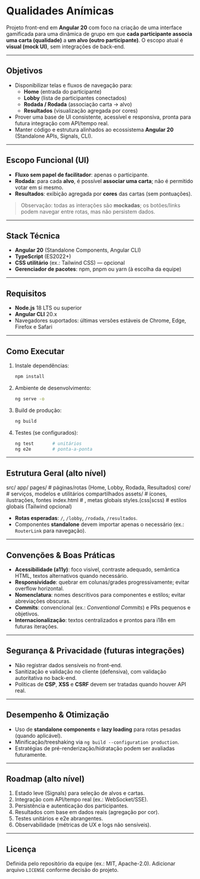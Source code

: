 # Qualidades Anímicas

Projeto front-end em **Angular 20** com foco na criação de uma interface gamificada para uma dinâmica de grupo em que **cada participante associa uma carta (qualidade)** a **um alvo (outro participante)**. O escopo atual é **visual (mock UI)**, sem integrações de back-end.

---

## Objetivos

- Disponibilizar telas e fluxos de navegação para:
  - **Home** (entrada do participante)
  - **Lobby** (lista de participantes conectados)
  - **Rodada / Rodada** (associação carta → alvo)
  - **Resultados** (visualização agregada por cores)
- Prover uma base de UI consistente, acessível e responsiva, pronta para futura integração com API/tempo real.
- Manter código e estrutura alinhados ao ecossistema **Angular 20** (Standalone APIs, Signals, CLI).

---

## Escopo Funcional (UI)

- **Fluxo sem papel de facilitador**: apenas o participante.
- **Rodada**: para cada **alvo**, é possível **associar uma carta**; não é permitido votar em si mesmo.
- **Resultados**: exibição agregada por **cores** das cartas (sem pontuações).

> Observação: todas as interações são **mockadas**; os botões/links podem navegar entre rotas, mas não persistem dados.

---

## Stack Técnica

- **Angular 20** (Standalone Components, Angular CLI)
- **TypeScript** (ES2022+)
- **CSS utilitário** (ex.: Tailwind CSS) — opcional
- **Gerenciador de pacotes**: npm, pnpm ou yarn (à escolha da equipe)

---

## Requisitos

- **Node.js** 18 LTS ou superior
- **Angular CLI** 20.x
- Navegadores suportados: últimas versões estáveis de Chrome, Edge, Firefox e Safari

---

## Como Executar

1. Instale dependências:
   ```bash
   npm install
   ```

2. Ambiente de desenvolvimento:

   ```bash
   ng serve -o
   ```
3. Build de produção:

   ```bash
   ng build
   ```
4. Testes (se configurados):

   ```bash
   ng test       # unitários
   ng e2e        # ponta-a-ponta
   ```

---

## Estrutura Geral (alto nível)

src/
  app/
    pages/               # páginas/rotas (Home, Lobby, Rodada, Resultados)
    core/                # serviços, modelos e utilitários compartilhados
  assets/                # ícones, ilustrações, fontes
  index.html             # <base href="/">, metas globais
  styles.(css|scss)      # estilos globais (Tailwind opcional)


* **Rotas esperadas**: `/`, `/lobby`, `/rodada`, `/resultados`.
* Componentes **standalone** devem importar apenas o necessário (ex.: `RouterLink` para navegação).

---

## Convenções & Boas Práticas

* **Acessibilidade (a11y)**: foco visível, contraste adequado, semântica HTML, textos alternativos quando necessário.
* **Responsividade**: quebrar em colunas/grades progressivamente; evitar overflow horizontal.
* **Nomenclatura**: nomes descritivos para componentes e estilos; evitar abreviações obscuras.
* **Commits**: convencional (ex.: *Conventional Commits*) e PRs pequenos e objetivos.
* **Internacionalização**: textos centralizados e prontos para i18n em futuras iterações.

---

## Segurança & Privacidade (futuras integrações)

* Não registrar dados sensíveis no front-end.
* Sanitização e validação no cliente (defensiva), com validação autoritativa no back-end.
* Políticas de **CSP**, **XSS** e **CSRF** devem ser tratadas quando houver API real.

---

## Desempenho & Otimização

* Uso de **standalone components** e **lazy loading** para rotas pesadas (quando aplicável).
* Minificação/treeshaking via `ng build --configuration production`.
* Estratégias de pré-renderização/hidratação podem ser avaliadas futuramente.

---

## Roadmap (alto nível)

1. Estado leve (Signals) para seleção de alvos e cartas.
2. Integração com API/tempo real (ex.: WebSocket/SSE).
3. Persistência e autenticação dos participantes.
4. Resultados com base em dados reais (agregação por cor).
5. Testes unitários e e2e abrangentes.
6. Observabilidade (métricas de UX e logs não sensíveis).

---

## Licença

Definida pelo repositório da equipe (ex.: MIT, Apache-2.0). Adicionar arquivo `LICENSE` conforme decisão do projeto.

